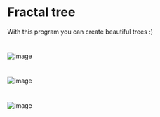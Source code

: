 # Fractal tree
With this program you can create beautiful trees :)

#

![image](https://user-images.githubusercontent.com/97417230/199086801-1438c1a9-4874-4b18-81b1-2b18e0030fd0.png)

#

![image](https://user-images.githubusercontent.com/97417230/199086459-7efa6e8f-37bd-4670-80d2-f87f818b008d.png)

#

![image](https://user-images.githubusercontent.com/97417230/199086678-ce96a58d-90c2-4a47-ac63-b22821baa5f5.png)
